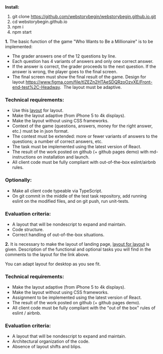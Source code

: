 **Install:**
  1. git clone https://github.com/webstorybegin/webstorybegin.github.io.git
  2. cd webstorybegin.github.io
  3. npm i
  4. npm start


**1.**
The basic function of the game "Who Wants to Be a Millionaire" is to be implemented: 

- The grader answers one of the 12 questions by line.
- Each question has 4 variants of answers and only one correct answer.
- If the answer is correct, the grader proceeds to the next question. If the answer is wrong, the player goes to the final screen.
- The final screen must show the final result of the game. Design for layout https://www.figma.com/file/tIZEZn2HTAeSDQRzoOzvXE/Front-end-test%2C-Headway.  The layout must be adaptive.

### Technical requirements:

- Use this [layout](https://www.figma.com/file/tIZEZn2HTAeSDQRzoOzvXE/Front-end-test%2C-Headway) for layout.
- Make the layout adaptive (from iPhone 5 to 4k displays).
- Make the layout without using CSS frameworks.
- Context of the game (questions, answers, money for the right answer, etc.) must be in json format.
- The contest must be extended: more or fewer variants of answers to the questions; a number of correct answers, etc.
- The task must be implemented using the latest version of React.
- The result of the work posted on github (+ github pages demo) with md-instructions on installation and launch.
- All client code must be fully compliant with out-of-the-box eslint/airbnb rules.

### Optionally:

- Make all client code typeable via TypeScript.
- On git commit in the middle of the test task repository, add running eslint on the modified files, and on git push, run unit-tests.

### Evaluation criteria:

- A layout that will be nondescript to expand and maintain.
- Code structure.
- Correct handling of out-of-the-box situations.

**2.**
It is necessary to make the layout of landing page, [layout for layout](https://www.figma.com/file/jU4uEiOYLAlSnGJWYhPDIL/Headway-Front-End-Test-Task?node-id=0%3A1) is given. Description of the functional and optional tasks you will find in the comments to the layout for the link above.

You can adapt layout for desktop as you see fit.

### Technical requirements:

- Make the layout adaptive (from iPhone 5 to 4k displays).
- Make the layout without using CSS frameworks.
- Assignment to be implemented using the latest version of React.
- The result of the work posted on github (+ github pages demo).
- All client code must be fully compliant with the "out of the box" rules of eslint / airbnb.

### Evaluation criteria:

- A layout that will be nondescript to expand and maintain.
- Architectural organization of the code.
- Absence of layout shifts and blips.
